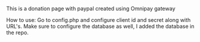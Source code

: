 This is a donation page with paypal created using Omnipay gateway

How to use:
Go to config.php and configure client id and secret along with URL's.
Make sure to configure the database as well, I added the database in the repo.